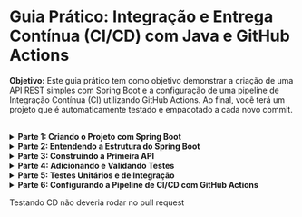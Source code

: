 
# Guia Prático: Integração e Entrega Contínua (CI/CD) com Java e GitHub Actions

**Objetivo:** Este guia prático tem como objetivo demonstrar a criação de uma API REST simples com Spring Boot e a configuração de uma pipeline de Integração Contínua (CI) utilizando GitHub Actions. Ao final, você terá um projeto que é automaticamente testado e empacotado a cada novo commit.

<br>

<details>
<summary><strong>Parte 1: Criando o Projeto com Spring Boot</strong></summary>

A forma mais rápida de iniciar um projeto Spring Boot é usando o Spring Initializr, uma ferramenta web que gera a estrutura básica do projeto com as dependências que precisamos.

**Etapas:**

1.  Acesse o site [start.spring.io](http://start.spring.io).
2.  Preencha as informações do projeto:
      * **Project**: `Maven`
      * **Language**: `Java`
      * **Spring Boot**: `3.2.6` (ou a versão estável mais recente)
      * **Group**: `br.com.fatec`
      * **Artifact**: `api-links-uteis`
      * **Name**: `api-links-uteis`
      * **Description**: `Catálogo de Links Úteis`
      * **Package name**: `br.com.fatec.api_links_uteis`
3.  Adicione as seguintes **Dependencies**:
      * `Spring Web`
      * `Spring Boot DevTools`
4.  Clique em **GENERATE** e descompacte o arquivo `.zip` resultante.

</details>

<details>
<summary><strong>Parte 2: Entendendo a Estrutura do Spring Boot</strong></summary>

### O que é o Spring Boot?

O Spring Boot simplifica a criação de aplicações Java através da autoconfiguração. Com base nas dependências, ele configura a aplicação automaticamente, como iniciar um servidor web ao adicionar o `Spring Web`.

### A Classe Principal (`ApiLinksUteisApplication.java`)

```java
package br.com.fatec.api_links_uteis;

import org.springframework.boot.SpringApplication;
import org.springframework.boot.autoconfigure.SpringBootApplication;

@SpringBootApplication
public class ApiLinksUteisApplication {

    public static void main(String[] args) {
        SpringApplication.run(ApiLinksUteisApplication.class, args);
    }

}
```

  - `@SpringBootApplication`: Anotação principal que habilita a autoconfiguração e a varredura de componentes do Spring.
  - `main(String[] args)`: Ponto de entrada que inicia a aplicação.

</details>

<details>
<summary><strong>Parte 3: Construindo a Primeira API</strong></summary>

**Etapas:**

1.  Dentro de `src/main/java/br/com/fatec/api_links_uteis`, crie um novo pacote chamado `controller`.

2.  Dentro do pacote `controller`, crie uma nova classe Java chamada `HelloController.java` com o seguinte conteúdo:

    ```java
    package br.com.fatec.api_links_uteis.controller;

    import org.springframework.web.bind.annotation.GetMapping;
    import org.springframework.web.bind.annotation.RequestMapping;
    import org.springframework.web.bind.annotation.RestController;

    @RestController
    @RequestMapping("/api")
    public class HelloController {

        @GetMapping("/hello")
        public String hello() {
            return "Olá Fatec";
        }

    }
    ```

3.  Execute a aplicação a partir da classe `ApiLinksUteisApplication`.

4.  Acesse `http://localhost:8080/api/hello` em seu navegador para ver o resultado.

</details>

<details>
<summary><strong>Parte 4: Adicionando e Validando Testes</strong></summary>

Testes automatizados garantem que novas alterações não quebrem o código existente.

**Etapas:**

1.  **Entendendo o teste padrão:** O Spring Initializr já cria um teste básico em `src/test/java/br/com/fatec/api_links_uteis/ApiLinksUteisApplicationTests.java`.

    ```java
    package br.com.fatec.api_links_uteis;

    import org.junit.jupiter.api.Test;
    import org.springframework.boot.test.context.SpringBootTest;

    @SpringBootTest
    class ApiLinksUteisApplicationTests {

        @Test
        void contextLoads() {
            // Este teste apenas verifica se o contexto do Spring Boot 
            // é carregado com sucesso, sem erros.
        }

    }
    ```

2.  **Rodando os testes localmente:**

    ```bash
    ./mvnw.cmd test
    ```

3.  **Forçando um erro:** Vamos ver o que acontece quando um teste falha.

      * **O que é `assert`?** É uma declaração que verifica se uma condição é verdadeira. Se for falsa, o teste falha.
      * Adicione `assert(false);` dentro do método `contextLoads()` e rode os testes novamente.

    <!-- end list -->

    ```java
    @Test
    void contextLoads() {
        assert(false); // Forçando a falha do teste
    }
    ```

4.  **O que acontece quando um teste falha?** O processo de `build` é interrompido, e um relatório de erro é exibido, indicando qual teste falhou e o motivo. Isso é crucial para a Integração Contínua, pois impede que código com defeito avance. Não se esqueça de remover o `assert(false);` após o teste.

</details>

<details>
<summary><strong>Parte 5: Testes Unitários e de Integração</strong></summary>

  - **Teste Unitário:** Testa a menor parte de um código (um método) de forma isolada.
  - **Teste de Integração:** Testa a interação entre diferentes partes do sistema, como uma requisição HTTP até o controller.

**Etapas:**

1.  Crie o **Teste Unitário** `HelloControllerTest.java` em `src/test/java/br/com/fatec/api_links_uteis/controller/`:

    ```java
    package br.com.fatec.api_links_uteis.controller;

    import static org.junit.jupiter.api.Assertions.assertEquals;
    import org.junit.jupiter.api.Test;

    class HelloControllerTest {

        private final HelloController controller = new HelloController();

        @Test
        void deveRetornarMensagemHello() {
            // Testamos diretamente o retorno do método `hello()`
            String resultado = controller.hello();
            assertEquals("Olá Fatec", resultado);
        }

    }
    ```

2.  Crie o **Teste de Integração** `HelloControllerIT.java` na mesma pasta:

    ```java
    package br.com.fatec.api_links_uteis.controller;

    import org.junit.jupiter.api.Test;
    import org.springframework.beans.factory.annotation.Autowired;
    import org.springframework.boot.test.autoconfigure.web.servlet.WebMvcTest;
    import org.springframework.test.web.servlet.MockMvc;
    import static org.springframework.test.web.servlet.request.MockMvcRequestBuilders.get;
    import static org.springframework.test.web.servlet.result.MockMvcResultMatchers.content;
    import static org.springframework.test.web.servlet.result.MockMvcResultMatchers.status;

    @WebMvcTest(HelloController.class)
    class HelloControllerIT {

        @Autowired
        private MockMvc mockMvc; // Objeto para simular requisições HTTP

        @Test
        void deveRetornarMensagemHelloQuandoGetHelloEndpoint() throws Exception {
            // Simulamos uma chamada GET para /api/hello
            mockMvc.perform(get("/api/hello"))
                   // Verificamos se o status da resposta é 200 OK
                   .andExpect(status().isOk())
                   // Verificamos se o conteúdo da resposta é "Olá Fatec"
                   .andExpect(content().string("Olá Fatec"));
        }

    }
    ```

3. Configure o plugin para rodar os testes de integração no `pom.xml`:

```xml
<build>
    <plugins>
        <plugin>
            <groupId>org.apache.maven.plugins</groupId>
            <artifactId>maven-failsafe-plugin</artifactId>
            <version>3.0.0-M9</version>
            <executions>
                <execution>
                    <phase>integration-test</phase>
                    <goals>
                        <goal>integration-test</goal>
                        <goal>verify</goal>
                    </goals>
                </execution>
            </executions>
        </plugin>
    </plugins>
</build>
```

4. Execute os comandos para rodar os testes unitários e de integração:

```bash
.\mvnw.cmd test
```


```bash
.\mvnw.cmd verify
```

</details>

<details>
<summary><strong>Parte 6: Configurando a Pipeline de CI/CD com GitHub Actions</strong></summary>

Agora, vamos automatizar todo o processo. Criaremos uma pipeline que primeiro valida o código (CI - Integração Contínua) e depois, se tudo estiver certo, empacota a aplicação (CD - Entrega Contínua).

### 6.1 - Criando o Job de CI (Testes)

Primeiro, vamos garantir que os testes rodem automaticamente a cada `push`.

1.  Na raiz do projeto, crie o arquivo `.github/workflows/ci.yml`.

2.  Adicione o seguinte conteúdo. Este é nosso Job de CI, responsável apenas por validar o código:

    ```yaml
    # Nome do workflow que aparece no GitHub
    name: CI/CD Pipeline

    # Quando executar: a cada push ou pull request
    on:
      push:
        branches: [ main ]
      pull_request:
        branches: [ main ]

    # Lista de trabalhos (jobs) a executar
    jobs:
      # Job 1: CI - Testes e validação
      ci:
        # Sistema operacional para executar
        runs-on: ubuntu-latest

        # Lista de passos (steps) do job
        steps:
        # Passo 1: Baixar o código do repositório
        - name: Fazer checkout do código
          uses: actions/checkout@v4

        # Passo 2: Configurar Java 21
        - name: Configurar Java 21
          uses: actions/setup-java@v4
          with:
            java-version: '21'
            distribution: 'temurin'

        # Passo 3: Executar testes
        - name: Executar testes
          run: mvn -B test --file pom.xml
    ```

3.  Faça o `commit` e `push` do arquivo `.yml`. Acesse a aba **Actions** no seu repositório do GitHub. Você verá a pipeline rodando e executando apenas os testes.

### 6.2 - Adicionando o Job de CD (Build e Artefato)

Agora que os testes estão automatizados, vamos adicionar o Job de CD para empacotar a aplicação e salvar o arquivo `.jar` (artefato).

1.  Altere o arquivo `.github/workflows/ci.yml` para adicionar o segundo job.

    ```yaml
    name: CI/CD Pipeline

    on:
      push:
        branches: [ main ]
      pull_request:
        branches: [ main ]

    jobs:
      # Job 1: CI - Testes e validação
      ci:
        runs-on: ubuntu-latest
        steps:
        - name: Fazer checkout do código
          uses: actions/checkout@v4

        - name: Configurar Java 21
          uses: actions/setup-java@v4
          with:
            java-version: '21'
            distribution: 'temurin'

        - name: Executar testes
          run: mvn -B test --file pom.xml

      # Job 2: CD - Deploy e artefatos
      cd:
        # Só executa se o job 'ci' passou com sucesso
        needs: ci
        # Só roda em push direto no branch 'main' (não em Pull Requests)
        if: github.ref == 'refs/heads/main'
        runs-on: ubuntu-latest

        steps:
        - name: Fazer checkout do código
          uses: actions/checkout@v4

        - name: Configurar Java 21
          uses: actions/setup-java@v4
          with:
            java-version: '21'
            distribution: 'temurin'

        # Geramos o pacote .jar, pulando os testes que já rodaram no job de CI
        - name: Gerar JAR para deploy
          run: mvn -B package --file pom.xml -DskipTests

        # Faz o upload do .jar como um artefato do workflow
        - name: Upload JAR para deploy
          uses: actions/upload-artifact@v4
          with:
            name: app-jar
            path: target/*.jar
    ```

2.  Faça o `commit` e `push` novamente. Na aba **Actions**, você verá:

      * **Em um Pull Request:** Apenas o job `ci` será executado.
      * **Em um push para a `main`:** O job `ci` rodará primeiro. Se ele passar, o job `cd` começará. Ao final, na página de resumo do workflow, você poderá baixar o `app-jar.zip` contendo o arquivo `.jar` da sua aplicação.

</details>

Testando CD não deveria rodar no pull request
